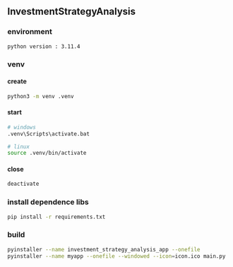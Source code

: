 ## InvestmentStrategyAnalysis

### environment

```bash
python version : 3.11.4
```

### venv

#### create

```bash
python3 -m venv .venv
```

#### start

```bash
# windows
.venv\Scripts\activate.bat

# linux
source .venv/bin/activate
```

#### close

```bash
deactivate
```

### install dependence libs

```bash
pip install -r requirements.txt
```

### build

```bash
pyinstaller --name investment_strategy_analysis_app --onefile
pyinstaller --name myapp --onefile --windowed --icon=icon.ico main.py
```
